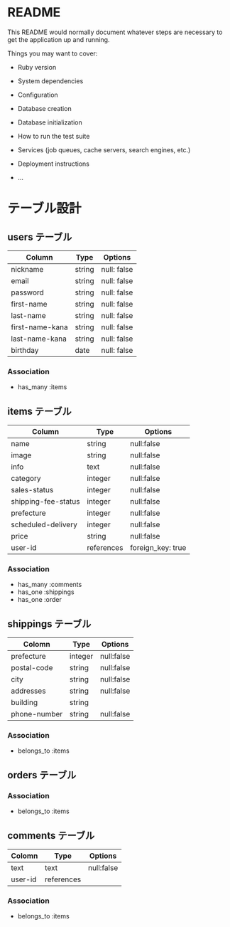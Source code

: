 # README

This README would normally document whatever steps are necessary to get the
application up and running.

Things you may want to cover:

* Ruby version

* System dependencies

* Configuration

* Database creation

* Database initialization

* How to run the test suite

* Services (job queues, cache servers, search engines, etc.)

* Deployment instructions

* ...

# テーブル設計

## users テーブル

| Column          | Type   | Options      |
| --------------- | ------ | ------------ |
| nickname        | string | null: false  |
| email           | string | null: false  |
| password        | string | null: false  |
| first-name      | string | null: false  |
| last-name       | string | null: false  |
| first-name-kana | string | null: false  |
| last-name-kana  | string | null: false  |
| birthday        | date   | null: false  |

### Association

- has_many :items

## items テーブル

| Column              | Type       | Options           |
| ------------------- | ---------- | ----------------- |
| name                | string     | null:false        |
| image               | string     | null:false        |
| info                | text       | null:false        |
| category            | integer    | null:false        |
| sales-status        | integer    | null:false        |
| shipping-fee-status | integer    | null:false        |
| prefecture          | integer    | null:false        |
| scheduled-delivery  | integer    | null:false        |
| price               | string     | null:false        |
| user-id             | references | foreign_key: true |

### Association

- has_many :comments
- has_one :shippings
- has_one :order

## shippings テーブル

| Colomn         | Type       | Options    |
| -------------- | ---------- | ---------- |
| prefecture     | integer    | null:false |
| postal-code    | string     | null:false |
| city           | string     | null:false |
| addresses      | string     | null:false |
| building       | string     |            |
| phone-number   | string     | null:false |

### Association

- belongs_to :items

## orders テーブル



### Association

- belongs_to :items

## comments テーブル

| Colomn  | Type       | Options    |
| ------- | ---------- | ---------- |
| text    | text       | null:false |
| user-id | references |            |

### Association

- belongs_to :items